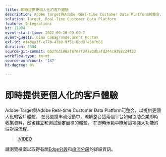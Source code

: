 ```yaml
---
title: 即時提供更個人化的客戶體驗
description: Adobe Target與Adobe Real-time Customer Data Platform可整合，以提供更個人化的客戶體驗。 在此直播串流活動中，瞭解整合這兩個平台如何協助企業即時收集資料，然後建立和測試鎖定目標的體驗。 在即時示範中瞭解這項強大功能的端對端流程。
solution: Target, Real-Time Customer Data Platform
feature: Integrations
kt: 11004
event-start-time: 2022-09-20 09:00-7
event-guests: Gina Casagrande,Brent Kostak
exl-id: e14bea3f-e770-4780-9f51-8bd97456fb68
duration: 3694
source-git-commit: 0b2f63198af8767f24783dbafd244c9398c24f33
workflow-type: tm+mt
source-wordcount: '147'
ht-degree: 0%

---
```


# 即時提供更個人化的客戶體驗

Adobe Target與Adobe Real-time Customer Data Platform可整合，以提供更個人化的客戶體驗。 在此直播串流活動中，瞭解整合這兩個平台如何協助企業即時收集資料，然後建立和測試鎖定目標的體驗。 在即時示範中瞭解這項強大功能的端對端流程。

>[!VIDEO](https://video.tv.adobe.com/v/3409425/?quality=12&learn=on)

請瀏覽檔案以取得有關[Edge分段](https://experienceleague.adobe.com/docs/experience-platform/segmentation/ui/edge-segmentation.html?lang=zh-Hant)和[串流分段](https://experienceleague.adobe.com/docs/experience-platform/segmentation/ui/streaming-segmentation.html?lang=zh-Hant)的詳細資訊。

